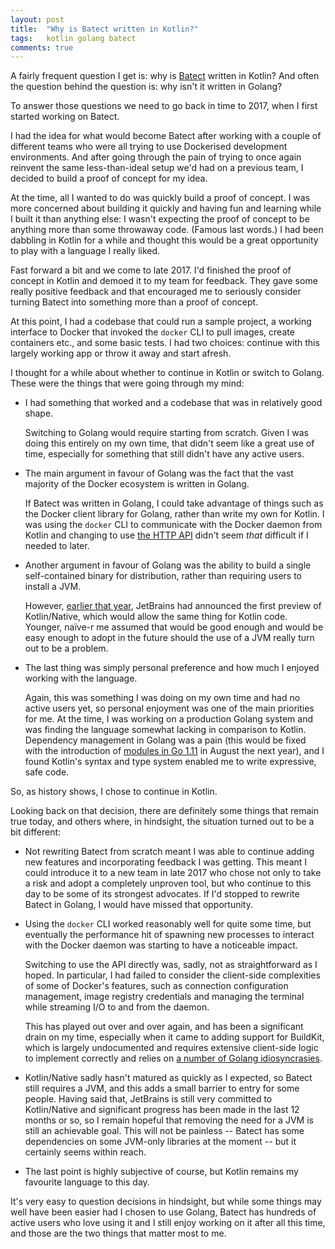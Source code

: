 ```yaml
---
layout: post
title:  "Why is Batect written in Kotlin?"
tags:   kotlin golang batect
comments: true
---
```


A fairly frequent question I get is: why is [Batect](https://batect.dev/) written in Kotlin? And often the question behind the question is:
why isn't it written in Golang?

To answer those questions we need to go back in time to 2017, when I first started working on Batect. 

I had the idea for what would become Batect after working with a couple of different teams who were all trying
to use Dockerised development environments. And after going through the pain of trying to once again reinvent the same less-than-ideal setup
we'd had on a previous team, I decided to build a proof of concept for my idea.

At the time, all I wanted to do was quickly build a proof of concept. I was more concerned about building it quickly and having fun and learning
while I built it than anything else: I wasn't expecting the proof of concept to be anything more than some throwaway code. (Famous last words.) 
I had been dabbling in Kotlin for a while and thought this would be a great opportunity to play with a language I really liked.

Fast forward a bit and we come to late 2017. I'd finished the proof of concept in Kotlin and demoed it to my team for feedback. They gave some really
positive feedback and that encouraged me to seriously consider turning Batect into something more than a proof of concept.

At this point, I had a  codebase that could run a sample project, a working interface to Docker that invoked the `docker` CLI to pull images, create
containers etc., and some basic tests. I had two choices: continue with this largely working app or throw it away and start afresh. 

I thought for a while about whether to continue in Kotlin or switch to Golang. These were the things that were going through my mind:

* I had something that worked and a codebase that was in relatively good shape. 

  Switching to Golang would require starting from scratch. Given I was
  doing this entirely on my own time, that didn't seem like a great use of time, especially for something that still didn't have any active users.

* The main argument in favour of Golang was the fact that the vast majority of the Docker ecosystem is written in Golang.

  If Batect was written in Golang, I could take advantage of things such as the Docker client library for Golang, rather than write my own for Kotlin.
  I was using the `docker` CLI to communicate with the Docker daemon from Kotlin and changing to use [the HTTP API](https://docs.docker.com/engine/api/v1.41/)
  didn't seem _that_ difficult if I needed to later.

* Another argument in favour of Golang was the ability to build a single self-contained binary for distribution, rather than requiring users to install
  a JVM. 

  However, [earlier that year](https://blog.jetbrains.com/kotlin/2017/04/kotlinnative-tech-preview-kotlin-without-a-vm/), JetBrains had
  announced the first preview of Kotlin/Native, which would allow the same thing for Kotlin code. Younger, naïve-r me assumed that would be good enough
  and would be easy enough to adopt in the future should the use of a JVM really turn out to be a problem.

* The last thing was simply personal preference and how much I enjoyed working with the language.

  Again, this was something I was doing on my own time and had no active users yet, so personal enjoyment was one of the main priorities for me. 
  At the time, I was working on a production Golang system and was finding the language somewhat lacking in comparison to Kotlin. Dependency management in
  Golang was a pain (this would be fixed with the introduction of [modules in Go 1.11](https://go.dev/doc/go1.11#modules) in August the next year), and I found 
  Kotlin's syntax and type system enabled me to write expressive, safe code.

So, as history shows, I chose to continue in Kotlin.

Looking back on that decision, there are definitely some things that remain true today, and others where, in hindsight, the situation turned out to be
a bit different:

* Not rewriting Batect from scratch meant I was able to continue adding new features and incorporating feedback I was getting. This meant I could 
  introduce it to a new team in late 2017 who chose not only to take a risk and adopt a completely unproven tool, but who continue to this day to be some 
  of its strongest advocates. If I'd stopped to rewrite Batect in Golang, I would have missed that opportunity.

* Using the `docker` CLI worked reasonably well for quite some time, but eventually the performance hit of spawning new processes to interact with the Docker
  daemon was starting to have a noticeable impact.

  Switching to use the API directly was, sadly, not as straightforward as I hoped. In particular, I had failed to consider the client-side complexities of some 
  of Docker's features, such as connection configuration management, image registry credentials and managing the terminal while streaming I/O to and from the daemon. 

  This has played out over and over again, and has been a significant drain on my time, especially when it came to adding support for BuildKit, which is largely 
  undocumented and requires extensive client-side logic to implement correctly and relies on 
  [a number of Golang idiosyncrasies](https://github.com/batect/batect/commit/98262d74c3e26b36b9d89eebb2838c48365e68d5).

* Kotlin/Native sadly hasn't matured as quickly as I expected, so Batect still requires a JVM, and this adds a small barrier to entry for some people. Having
  said that, JetBrains is still very committed to Kotlin/Native and significant progress has been made in the last 12 months or so, so I remain hopeful that
  removing the need for a JVM is still an achievable goal. This will not be painless -- Batect has some dependencies on some JVM-only libraries at the moment --
  but it certainly seems within reach.

* The last point is highly subjective of course, but Kotlin remains my favourite language to this day.

It's very easy to question decisions in hindsight, but while some things may well have been easier had I chosen to use Golang, Batect has hundreds of active users
who love using it and I still enjoy working on it after all this time, and those are the two things that matter most to me.
